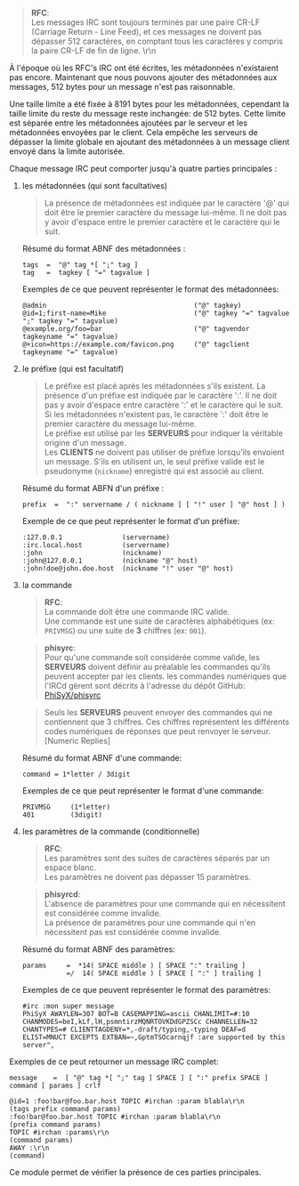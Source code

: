 > **RFC**:\
> Les messages IRC sont toujours terminés par une paire CR-LF (Carriage Return -
> Line Feed), et ces messages ne doivent pas dépasser 512 caractères, en
> comptant tous les caractères y compris la paire CR-LF de fin de ligne. \r\n

À l'époque où les RFC's IRC ont été écrites, les métadonnées n'existaient pas
encore. Maintenant que nous pouvons ajouter des métadonnées aux messages, 512
bytes pour un message n'est pas raisonnable.

Une taille limite a été fixée à 8191 bytes pour les métadonnées, cependant la
taille limite du reste du message reste inchangée: de 512 bytes. Cette limite
est séparée entre les métadonnées ajoutées par le serveur et les métadonnées
envoyées par le client. Cela empêche les serveurs de dépasser la limite globale
en ajoutant des métadonnées à un message client envoyé dans la limite autorisée.

Chaque message IRC peut comporter jusqu'à quatre parties principales :

1. les métadonnées (qui sont facultatives)

   > La présence de métadonnées est indiquée par le caractère '@' qui doit être
   > le premier caractère du message lui-même. Il ne doit pas y avoir d'espace
   > entre le premier caractère et le caractère qui le suit.

   Résumé du format ABNF des métadonnées :

   ```text
   tags  =  "@" tag *[ ";" tag ]
   tag   =  tagkey [ "=" tagvalue ]
   ```

   Exemples de ce que peuvent représenter le format des métadonnées:

   ```text
   @admin                                     ("@" tagkey)
   @id=1;first-name=Mike                      ("@" tagkey "=" tagvalue ";" tagkey "=" tagvalue)
   @example.org/foo=bar                       ("@" tagvendor tagkeyname "=" tagvalue)
   @+icon=https://example.com/favicon.png     ("@" tagclient tagkeyname "=" tagvalue)
   ```

2. le préfixe (qui est facultatif)

   > Le préfixe est placé après les métadonnées s'ils existent. La présence d'un
   > préfixe est indiquée par le caractère ':'. Il ne doit pas y avoir d'espace
   > entre caractère ':' et le caractère qui le suit. Si les métadonnées
   > n'existent pas, le caractère ':' doit être le premier caractère du message
   > lui-même.\
   > Le préfixe est utilisé par les **SERVEURS** pour indiquer la véritable
   > origine d'un message.\
   > Les **CLIENTS** ne doivent pas utiliser de préfixe lorsqu'ils envoient un
   > message. S'ils en utilisent un, le seul préfixe valide est le pseudonyme
   > (`nickname`) enregistré qui est associé au client.

   Résumé du format ABFN d'un préfixe :

   ```text
   prefix  =  ":" servername / ( nickname [ [ "!" user ] "@" host ] )
   ```

   Exemple de ce que peut représenter le format d'un préfixe:

   ```text
   :127.0.0.1               (servername)
   :irc.local.host          (servername)
   :john                    (nickname)
   :john@127.0.0.1          (nickname "@" host)
   :john!doe@john.doe.host  (nickname "!" user "@" host)
   ```

3. la commande

   > **RFC**:\
   > La commande doit être une commande IRC valide.\
   > Une commande est une suite de caractères alphabétiques (ex: `PRIVMSG`) ou
   > une suite de **3** chiffres (ex: `001`).

   > **phisyrc**:\
   > Pour qu'une commande soit considérée comme valide, les **SERVEURS** doivent
   > définir au préalable les commandes qu'ils peuvent accepter par les clients.
   > les commandes numériques que l'IRCd gèrent sont décrits à l'adresse du
   > dépôt GitHub: [PhiSyX/phisyrc](./irc/numeric)

   > Seuls les **SERVEURS** peuvent envoyer des commandes qui ne contiennent que
   > 3 chiffres. Ces chiffres représentent les différents codes numériques de
   > réponses que peut renvoyer le serveur. [Numeric Replies]

   Résumé du format ABNF d'une commande:

   ```text
   command = 1*letter / 3digit
   ```

   Exemples de ce que peut représenter le format d'une commande:

   ```text
   PRIVMSG     (1*letter)
   401         (3digit)
   ```

4. les paramètres de la commande (conditionnelle)

   > **RFC**:\
   > Les paramètres sont des suites de caractères séparés par un espace blanc.\
   > Les paramètres ne doivent pas dépasser 15 paramètres.

   > **phisyrcd**:\
   > L'absence de paramètres pour une commande qui en nécessitent est considérée
   > comme invalide.\
   > La présence de paramètres pour une commande qui n'en nécessitent pas est
   > considérée comme invalide.

   Résumé du format ABNF des paramètres:

   ```text
   params     =  *14( SPACE middle ) [ SPACE ":" trailing ]
              =/  14( SPACE middle ) [ SPACE [ ":" ] trailing ]
   ```

   Exemples de ce que peuvent représenter le format des paramètres:

   ```text
   #irc :mon super message
   PhiSyX AWAYLEN=307 BOT=B CASEMAPPING=ascii CHANLIMIT=#:10 CHANMODES=beI,kLf,lH,psmntirzMQNRTOVKDdGPZSCc CHANNELLEN=32 CHANTYPES=# CLIENTTAGDENY=*,-draft/typing,-typing DEAF=d ELIST=MNUCT EXCEPTS EXTBAN=~,GptmTSOcarnqjf :are supported by this server",
   ```

Exemples de ce peut retourner un message IRC complet:

```text
message    =  [ "@" tag *[ ";" tag ] SPACE ] [ ":" prefix SPACE ] command [ params ] crlf
```

```text
@id=1 :foo!bar@foo.bar.host TOPIC #irchan :param blabla\r\n       (tags prefix command params)
:foo!bar@foo.bar.host TOPIC #irchan :param blabla\r\n             (prefix command params)
TOPIC #irchan :params\r\n                                         (command params)
AWAY :\r\n                                                        (command)
```

Ce module permet de vérifier la présence de ces parties principales.
